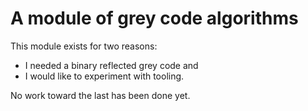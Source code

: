 # A module of grey code algorithms

This module exists for two reasons:

* I needed a binary reflected grey code and
* I would like to experiment with tooling.

No work toward the last has been done yet.
